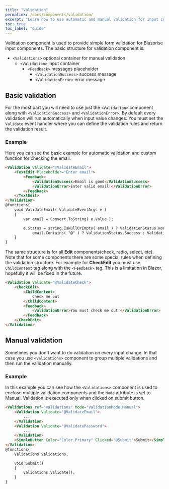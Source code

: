 ```yaml
---
title: "Validation"
permalink: /docs/components/validation/
excerpt: "Learn how to use automatic and manual validation for input components."
toc: true
toc_label: "Guide"
---
```


Validation component is used to provide simple form validation for Blazorise input components. The basic structure for validation component is:

- `<Validations>` optional container for manual validation
  - `<Validation>` input container
    - `<Feedback>` messages placeholder
      - `<ValidationSuccess>` success message
      - `<ValidationError>` error message

## Basic validation

For the most part you will need to use just the `<Validation>` component along with `<ValidationSuccess>` and `<ValidationError>`. By default every validation will run automatically when input value changes. You must set the `Validate` event handler where you can define the validation rules and return the validation result.

### Example

Here you can see the basic example for automatic validation and custom function for checking the email.

```html
<Validation Validate="@ValidateEmail">
    <TextEdit Placeholder="Enter email">
        <Feedback>
            <ValidationSuccess>Email is good</ValidationSuccess>
            <ValidationError>Enter valid email!</ValidationError>
        </Feedback>
    </TextEdit>
</Validation>
@functions{
    void ValidateEmail( ValidateEventArgs e )
    {
        var email = Convert.ToString( e.Value );

        e.Status = string.IsNullOrEmpty( email ) ? ValidationStatus.None :
            email.Contains( "@" ) ? ValidationStatus.Success : ValidationStatus.Error;
    }
}
```

The same structure is for all **Edit** components(check, radio, select, etc). Note that for some components there are some special rules when defining the validation structure. For example for **CheckEdit** you must use `ChildContent` tag along with the `<Feedback>` tag. This is a limitation in Blazor, hopefully it will be fixed in the future.

```html
<Validation Validate="@ValidateCheck">
    <CheckEdit>
        <ChildContent>
            Check me out
        </ChildContent>
        <Feedback>
            <ValidationError>You must check me out!</ValidationError>
        </Feedback>
    </CheckEdit>
</Validation>
```

## Manual validation

Sometimes you don't want to do validation on every input change. In that case you use `<Validations>` component to group multiple validations and then run the validation manually.

### Example

In this example you can see how the `<Validations>` component is used to enclose multiple validation components and the `Mode` attribute is set to Manual. Validation is executed only when clicked on submit button.

```html
<Validations ref="validations" Mode="ValidationMode.Manual">
    <Validation Validate="@ValidateEmail">
        ...
    </Validation>
    <Validation Validate="@ValidatePassword">
        ...
    </Validation>
    <SimpleButton Color="Color.Primary" Clicked="@Submit">Submit</SimpleButton>
</Validation>
@functions{
    Validations validations;

    void Submit()
    {
        validations.Validate();
    }
}
```